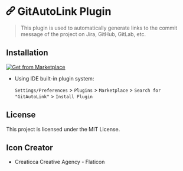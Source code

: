 <!-- Plugin description -->

# <img src="docs/images/icon.png" alt="icon" width="24" height="24" /> GitAutoLink Plugin

> This plugin is used to automatically generate links to the commit message of the project on Jira, GitHub, GitLab, etc.

<!-- Plugin description end -->

## Installation

<a href="https://plugins.jetbrains.com/plugin/21448-gitautolink" target="_blank">
  <img src="https://yiiguxing.github.io/TranslationPlugin/img/ext/installation_button.svg" height="52" alt="Get from Marketplace" title="Get from Marketplace">
</a>

- Using IDE built-in plugin system:

  `Settings/Preferences` > `Plugins` > `Marketplace` > `Search for "GitAutoLink"` > `Install Plugin`

## License

This project is licensed under the MIT License.

## Icon Creator
- Creaticca Creative Agency - Flaticon
